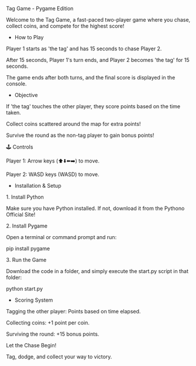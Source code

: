 Tag Game - Pygame Edition

Welcome to the Tag Game, a fast-paced two-player game where you chase, collect coins, and compete for the highest score!

- How to Play

Player 1 starts as 'the tag' and has 15 seconds to chase Player 2.

After 15 seconds, Player 1's turn ends, and Player 2 becomes 'the tag' for 15 seconds.

The game ends after both turns, and the final score is displayed in the console.

- Objective

If 'the tag' touches the other player, they score points based on the time taken.

Collect coins scattered around the map for extra points!

Survive the round as the non-tag player to gain bonus points!

🕹 Controls

Player 1: Arrow keys (⬆️⬇️⬅️➡️) to move.

Player 2: WASD keys (WASD) to move.

- Installation & Setup

1️. Install Python

Make sure you have Python installed. If not, download it from the Pythono Official Site!

2️. Install Pygame

Open a terminal or command prompt and run:

pip install pygame

3️. Run the Game

Download the code in a folder, and simply execute the start.py script in that folder:

python start.py

- Scoring System

Tagging the other player: Points based on time elapsed.

Collecting coins: +1 point per coin.

Surviving the round: +15 bonus points.


Let the Chase Begin! 

Tag, dodge, and collect your way to victory.

